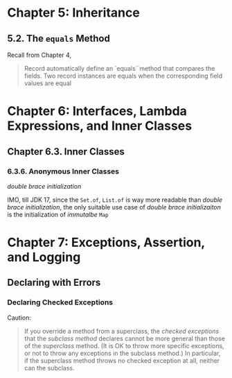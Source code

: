 # Chapter 5: Inheritance
## 5.2. The `equals` Method
Recall from Chapter 4, 

> Record automatically define an `equals``method that compares the fields. Two record instances are equals when the corresponding field values are equal

# Chapter 6: Interfaces, Lambda Expressions, and Inner Classes
## Chapter 6.3. Inner Classes
### 6.3.6. Anonymous Inner Classes
*double brace initialization*

IMO, till JDK 17, since the `Set.of`, `List.of` is way more readable than *double brace initialization*, the only suitable use case of *double brace initializaiton* is the initialization of *immutalbe* `Map`

# Chapter 7: Exceptions, Assertion, and Logging
## Declaring with Errors
### Declaring Checked Exceptions

Caution:

> If you override a method from a superclass, the *checked exceptions* that the *subclass method* declares cannot be more general than those of the *superclass* method. (It is OK to throw more specific exceptions, or not to throw any exceptions in the subclass method.) In particular, if the superclass method throws no checked exception at all, neither can the subclass. 


